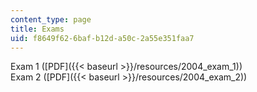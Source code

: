 ```yaml
---
content_type: page
title: Exams
uid: f8649f62-6baf-b12d-a50c-2a55e351faa7
---
```


Exam 1 ([PDF]({{< baseurl >}}/resources/2004_exam_1))  
Exam 2 ([PDF]({{< baseurl >}}/resources/2004_exam_2))